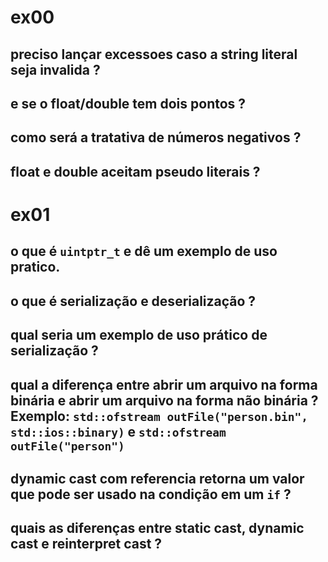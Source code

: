# ex00

## preciso lançar excessoes caso a string literal seja invalida ?

## e se o float/double tem dois pontos ?

## como será a tratativa de números negativos ?

## float e double aceitam pseudo literais ?

# ex01

## o que é `uintptr_t` e dê um exemplo de uso pratico.

## o que é serialização e deserialização ?

## qual seria um exemplo de uso prático de serialização ?

## qual a diferença entre abrir um arquivo na forma binária e abrir um arquivo na forma não binária ? Exemplo: `std::ofstream outFile("person.bin", std::ios::binary)` e `std::ofstream outFile("person")`

## dynamic cast com referencia retorna um valor que pode ser usado na condição em um `if` ?

## quais as diferenças entre static cast, dynamic cast e reinterpret cast ?
